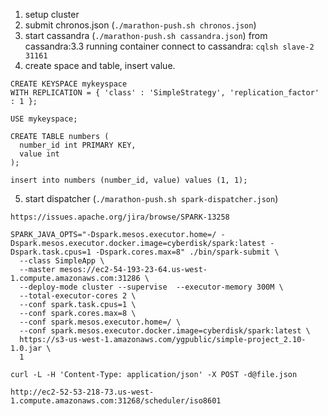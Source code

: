 1. setup cluster
2. submit chronos.json (```./marathon-push.sh chronos.json```)
3. start cassandra (```./marathon-push.sh cassandra.json```)
    from cassandra:3.3 running container connect to cassandra: ```cqlsh slave-2 31161```
4. create space and table, insert value.
```
CREATE KEYSPACE mykeyspace
WITH REPLICATION = { 'class' : 'SimpleStrategy', 'replication_factor' : 1 };

USE mykeyspace;

CREATE TABLE numbers (
  number_id int PRIMARY KEY,
  value int
);

insert into numbers (number_id, value) values (1, 1);
```

5. start dispatcher (```./marathon-push.sh spark-dispatcher.json```)

```
https://issues.apache.org/jira/browse/SPARK-13258
```
```
SPARK_JAVA_OPTS="-Dspark.mesos.executor.home=/ -Dspark.mesos.executor.docker.image=cyberdisk/spark:latest -Dspark.task.cpus=1 -Dspark.cores.max=8" ./bin/spark-submit \
  --class SimpleApp \
  --master mesos://ec2-54-193-23-64.us-west-1.compute.amazonaws.com:31286 \
  --deploy-mode cluster --supervise  --executor-memory 300M \
  --total-executor-cores 2 \
  --conf spark.task.cpus=1 \
  --conf spark.cores.max=8 \
  --conf spark.mesos.executor.home=/ \
  --conf spark.mesos.executor.docker.image=cyberdisk/spark:latest \
  https://s3-us-west-1.amazonaws.com/ygpublic/simple-project_2.10-1.0.jar \
  1
```


```
curl -L -H 'Content-Type: application/json' -X POST -d@file.json
``` 
```
http://ec2-52-53-218-73.us-west-1.compute.amazonaws.com:31268/scheduler/iso8601
```
